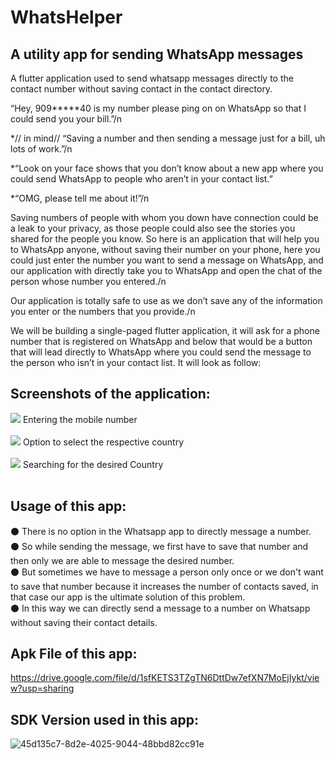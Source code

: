 # WhatsHelper
## A utility app for sending WhatsApp messages

A flutter application used to send whatsapp messages directly to the contact number without saving contact in the contact directory.

“Hey, 909*****40 is my number please ping on on WhatsApp so that I could send you your bill.”/n

*// in mind// “Saving a number and then sending a message just for a bill, uh lots of work.”/n

*“Look on your face shows that you don’t know about a new app where you could send WhatsApp to people who aren’t in your contact list.”

*“OMG, please tell me about it!”/n

Saving numbers of people with whom you down have connection could be a leak to your privacy, as those people could also see the stories you shared for the people you know. So here is an application that will help you to WhatsApp anyone, without saving their number on your phone, here you could just enter the number you want to send a message on WhatsApp, and our application with directly take you to WhatsApp and open the chat of the person whose number you entered./n

Our application is totally safe to use as we don’t save any of the information you enter or the numbers that you provide./n

We will be building a single-paged flutter application, it will ask for a phone number that is registered on WhatsApp and below that would be a button that will lead directly to WhatsApp where you could send the message to the person who isn’t in your contact list. It will look as follow:

## Screenshots of the application:
<img src="https://i.ibb.co/JQZZQMB/Screenshot-2022-03-03-21-49-44-92-0ee45109bdbc35364a409d828b05193d.jpg">
Entering the mobile number<br><br>
<img src="https://i.ibb.co/CsQ8jb0/Screenshot-2022-03-03-21-49-48-40-0ee45109bdbc35364a409d828b05193d.jpg">
Option to select the respective country<br><br>
<img src="https://i.ibb.co/Z2tcNHF/Screenshot-2022-03-03-21-49-54-29-0ee45109bdbc35364a409d828b05193d.jpg">
Searching for the desired Country<br><br>

## Usage of this app:

⚫ There is no option in the Whatsapp app to directly message a number.<br>
⚫ So while sending the message, we first have to save that number and then only we are able to message the desired number.<br>
⚫ But sometimes we have to message a person only once or we don't want to save that number because it increases the number of contacts saved, in that case our app is    the ultimate solution of this problem.<br>
⚫ In this way we can directly send a message to a number on Whatsapp without saving their contact details.<br>

## Apk File of this app: 
https://drive.google.com/file/d/1sfKETS3TZgTN6DttDw7efXN7MoEjIykt/view?usp=sharing

## SDK Version used in this app:
![45d135c7-8d2e-4025-9044-48bbd82cc91e](https://user-images.githubusercontent.com/60788180/158775524-dc12e280-ad0e-4d67-8f48-294826b8cc02.jpg)

